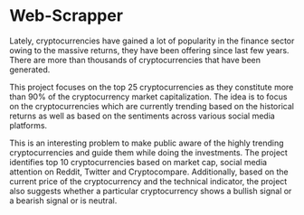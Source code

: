 # Web-Scrapper
Lately, cryptocurrencies have gained a lot of popularity in the finance sector owing to the massive returns, they have been offering since last few years. There are more than thousands of cryptocurrencies that have been generated.  

This project focuses on the top 25 cryptocurrencies as they constitute more than 90% of the cryptocurrency market capitalization. The idea is to focus on the cryptocurrencies which are currently trending based on the historical returns as well as based on the sentiments across various social media platforms. 

This is an interesting problem to make public aware of the highly trending cryptocurrencies and guide them while doing the investments. The project identifies top 10 cryptocurrencies based on market cap, social media attention on Reddit, Twitter and Cryptocompare. Additionally, based on the current price of the cryptocurrency and the technical indicator, the project also suggests whether a particular cryptocurrency shows a bullish signal or a bearish signal or is neutral.
